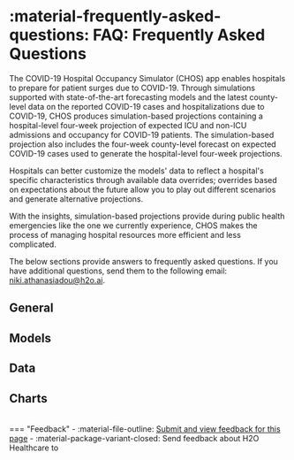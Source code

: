 # :material-frequently-asked-questions: FAQ: Frequently Asked Questions 
 

The COVID-19 Hospital Occupancy Simulator (CHOS) app enables hospitals to prepare for patient surges due to COVID-19. Through simulations supported with state-of-the-art forecasting models and the latest county-level data on the reported COVID-19 cases and hospitalizations due to COVID-19, CHOS produces simulation-based projections containing a hospital-level four-week projection of expected ICU and non-ICU admissions and occupancy for COVID-19 patients. The simulation-based projection also includes the four-week county-level forecast on expected COVID-19 cases used to generate the hospital-level four-week projections.

Hospitals can better customize the models' data to reflect a hospital's specific characteristics through available data overrides; overrides based on expectations about the future allow you to play out different scenarios and generate alternative projections.

With the insights, simulation-based projections provide during public health emergencies like the one we currently experience, CHOS makes the process of managing hospital resources more efficient and less complicated.

The below sections provide answers to frequently asked questions. If you have additional questions, send them to the following email: <niki.athanasiadou@h2o.ai>.


## General 


## Models 

## Data

## Charts 




<br>
=== "Feedback"
    - :material-file-outline: <a href="" target="_blank">Submit and view feedback for this page</a>
    - :material-package-variant-closed: Send feedback about H2O Healthcare to <niki.athanasiadou@h2o.ai>
